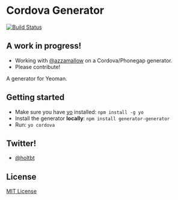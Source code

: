 # Cordova Generator
[![Build Status](https://secure.travis-ci.org/btholt/generator-generator.png?branch=master)](https://travis-ci.org/btholt/generator-generator)

## A work in progress!
- Working with [@azzamallow](https://twitter.com/azzamallow) on a Cordova/Phonegap generator.
- Please contribute!

A generator for Yeoman.

## Getting started
- Make sure you have [yo](https://github.com/yeoman/yo) installed:
    `npm install -g yo`
- Install the generator **locally**: `npm install generator-generator`
- Run: `yo cordova`

## Twitter!
- [@holtbt](https://twitter.com/holtbt)

## License
[MIT License](http://en.wikipedia.org/wiki/MIT_License)
